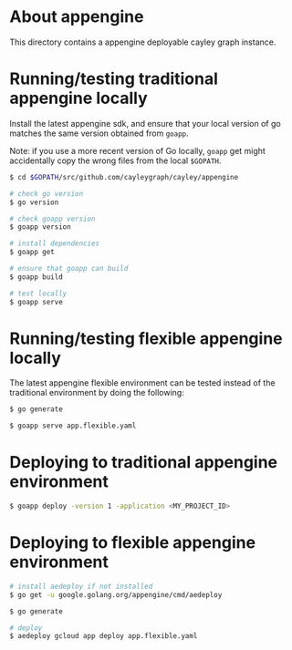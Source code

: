 # About appengine

This directory contains a appengine deployable cayley graph instance.

# Running/testing traditional appengine locally

Install the latest appengine sdk, and ensure that your local version of go
matches the same version obtained from `goapp`.

Note: if you use a more recent version of Go locally, `goapp` get might
accidentally copy the wrong files from the local `$GOPATH`.

```sh
$ cd $GOPATH/src/github.com/cayleygraph/cayley/appengine

# check go version
$ go version

# check goapp version
$ goapp version

# install dependencies
$ goapp get

# ensure that goapp can build
$ goapp build

# test locally
$ goapp serve
```

# Running/testing flexible appengine locally

The latest appengine flexible environment can be tested instead of the
traditional environment by doing the following:

```sh
$ go generate

$ goapp serve app.flexible.yaml
```

# Deploying to traditional appengine environment

```sh
$ goapp deploy -version 1 -application <MY_PROJECT_ID>
```

# Deploying to flexible appengine environment

```sh
# install aedeploy if not installed
$ go get -u google.golang.org/appengine/cmd/aedeploy

$ go generate

# deploy
$ aedeploy gcloud app deploy app.flexible.yaml
```
